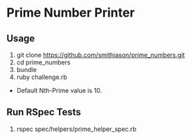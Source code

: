 # Prime Number Printer

## Usage
1. git clone https://github.com/smithjason/prime_numbers.git
2. cd prime_numbers
3. bundle
4. ruby challenge.rb
  * Default Nth-Prime value is 10.

## Run RSpec Tests
1. rspec spec/helpers/prime_helper_spec.rb
